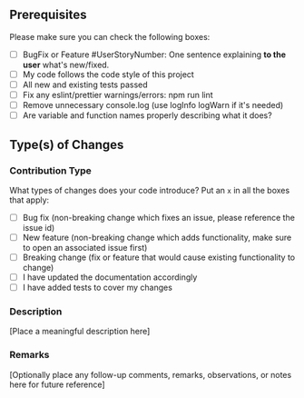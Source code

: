 ## Prerequisites

Please make sure you can check the following boxes:

-   [ ] BugFix or Feature #UserStoryNumber: One sentence explaining **to the user** what's new/fixed.
-   [ ] My code follows the code style of this project
-   [ ] All new and existing tests passed
-   [ ] Fix any eslint/prettier warnings/errors: npm run lint
-   [ ] Remove unnecessary console.log (use logInfo logWarn if it's needed)
-   [ ] Are variable and function names properly describing what it does?

## Type(s) of Changes

### Contribution Type

What types of changes does your code introduce? Put an `x` in all the boxes that apply:

-   [ ] Bug fix (non-breaking change which fixes an issue, please reference the issue id)
-   [ ] New feature (non-breaking change which adds functionality, make sure to open an associated issue first)
-   [ ] Breaking change (fix or feature that would cause existing functionality to change)
-   [ ] I have updated the documentation accordingly
-   [ ] I have added tests to cover my changes

### Description

[Place a meaningful description here]

### Remarks

[Optionally place any follow-up comments, remarks, observations, or notes here for future reference]
